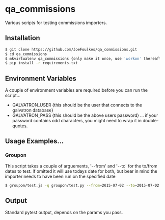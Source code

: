 # qa_commissions
Various scripts for testing commissions importers.

## Installation
```sh
$ git clone https://github.com/JoeFoulkes/qa_commissions.git
$ cd qa_commissions
$ mkvirtualenv qa_commissions {only make it once, use 'workon' thereafter}
$ pip install -r requirements.txt
```

## Environment Variables
A couple of environment variables are required before you can run the script...
 * GALVATRON_USER {this should be the user that connects to the galvatron database}
 * GALVATRON_PASS {this should be the above users password}
... if your password contains odd characters, you might need to wrap it in double-quotes.

## Usage Examples...
### Groupon
This script takes a couple of arguements, '--from' and '--to' for the to/from dates to test. If omitted it will use todays date for both, but bear in mind the importer needs to have been run on the specified date
```sh
$ groupon/test.js -q groupon/test.py --from=2015-07-02 --to=2015-07-02
```

## Output
Standard pytest output, depends on the params you pass.
